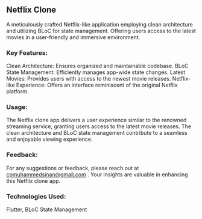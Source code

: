 ## Netflix Clone
A meticulously crafted Netflix-like application employing clean architecture and utilizing BLoC for state management. Offering users access to the latest movies in a user-friendly and immersive environment.

### Key Features:

Clean Architecture: Ensures organized and maintainable codebase.
BLoC State Management: Efficiently manages app-wide state changes.
Latest Movies: Provides users with access to the newest movie releases.
Netflix-like Experience: Offers an interface reminiscent of the original Netflix platform.

### Usage:
The Netflix clone app delivers a user experience similar to the renowned streaming service, granting users access to the latest movie releases. The clean architecture and BLoC state management contribute to a seamless and enjoyable viewing experience.

### Feedback:
For any suggestions or feedback, please reach out at cpmuhammedsinan@gmail.com . Your insights are valuable in enhancing this Netflix clone app.

### Technologies Used:
Flutter, BLoC State Management
